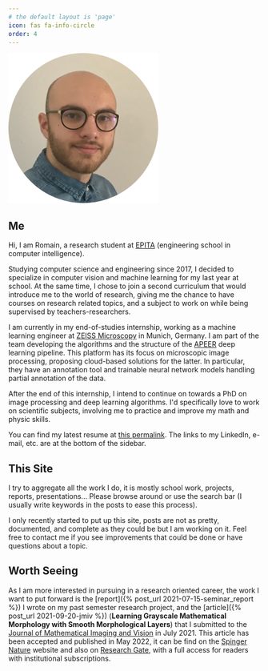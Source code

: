 ```yaml
---
# the default layout is 'page'
icon: fas fa-info-circle
order: 4
---
```


<img src="/assets/img/profile-pic.png" style="height: 300px">

## Me

Hi, I am Romain, a research student at [EPITA](https://epita.fr/en) (engineering school in computer
intelligence).

Studying computer science and engineering since 2017, I decided to specialize
in computer vision and machine learning for my last year at school. At the same
time, I chose to join a second curriculum that would introduce me to the world
of research, giving me the chance to have courses on research related topics,
and a subject to work on while being supervised by teachers-researchers.

I am currently in my end-of-studies internship, working as a machine learning
engineer at [ZEISS Microscopy](https://www.zeiss.com/microscopy/int/home.html)
in Munich, Germany. I am part of the team developing the algorithms and the
structure of the [APEER](https://apeer.com/machinelearning) deep learning
pipeline. This platform has its focus on microscopic image processing,
proposing cloud-based solutions for the latter. In particular, they
have an annotation tool and trainable neural network models handling partial
annotation of the data.

After the end of this internship, I intend to continue on towards a PhD on image
processing and deep learning algorithms. I'd specifically love to work on
scientific subjects, involving me to practice and improve my math and physic skills.

You can find my latest resume at [this
permalink](https://hermary.eu/cv). The links to
my LinkedIn, e-mail, etc. are at the bottom of the sidebar.

## This Site

I try to aggregate all the work I do, it is mostly school work, projects,
reports, presentations... Please browse around or use the search bar (I usually
write keywords in the posts to ease this process).

I only recently started to put up this site, posts are not as pretty,
documented, and complete as they could be but I am working on it. Feel free to
contact me if you see improvements that could be done or have questions about
a topic.

## Worth Seeing

As I am more interested in pursuing in a research oriented career, the work I
want to put forward is the [report]({% post_url 2021-07-15-seminar_report %})
I wrote on my past semester research project, and the [article]({% post_url 2021-09-20-jmiv %})
(**Learning Grayscale Mathematical Morphology with Smooth Morphological Layers**)
that I submitted to the [Journal of Mathematical Imaging and Vision](https://www.springer.com/journal/10851)
in July 2021. This article has been accepted and published in May 2022, it 
can be find on the [Spinger Nature](https://link.springer.com/article/10.1007/s10851-022-01091-1?error=cookies_not_supported&code=1a3cd712-4a95-43eb-87c6-5e20380959b0)
website and also on [Research
Gate](https://www.researchgate.net/publication/360606987_Learning_Grayscale_Mathematical_Morphology_with_Smooth_Morphological_Layers),
with a full access for readers with institutional subscriptions.
